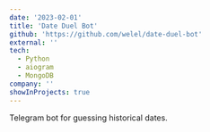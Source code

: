 ```yaml
---
date: '2023-02-01'
title: 'Date Duel Bot'
github: 'https://github.com/welel/date-duel-bot'
external: ''
tech:
  - Python
  - aiogram
  - MongoDB
company: ''
showInProjects: true
---
```


Telegram bot for guessing historical dates.